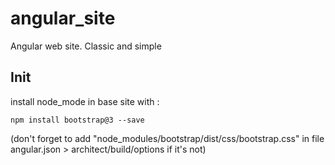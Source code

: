 # angular_site
Angular web site. Classic and simple

## Init
install node_mode in base site with :
``` 
npm install bootstrap@3 --save
```
(don't forget to add "node_modules/bootstrap/dist/css/bootstrap.css" in file angular.json > architect/build/options if it's not)